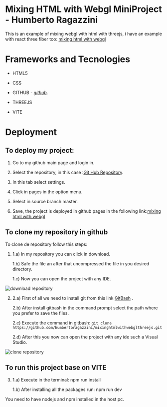 # Mixing HTML with Webgl MiniProject - Humberto Ragazzini

This is an example of mixing webgl with html with threejs, i have an example with react three fiber too: [mixing html with webgl](https://humbertoragazzini.github.io/mixinghtmlwithwebglthreejs/dist/)

# **Frameworks and Tecnologies**

- HTML5

- CSS

- GITHUB - _[github](https://github.com/)_.

- THREEJS

- VITE

# **Deployment**

## To deploy my project:

1. Go to my github main page and login in.

2. Select the repository, in this case :[Git Hub Repository](https://github.com/humbertoragazzini/mixinghtmlwithwebglthreejs).
3. In this tab select settings.
4. Click in pages in the option menu.
5. Select in source branch master.
6. Save, the project is deployed in github pages in the following link:[mixing html with webgl](https://humbertoragazzini.github.io/mixinghtmlwithwebglthreejs/dist/)

## **To clone my repository in github**

To clone de repository follow this steps:

1.  1.a) In my repository you can click in download.

    1.b) Safe the file an after that uncompressed the file in you desired directory.

    1.c) Now you can open the project with any IDE.

![download repository](design/animation/clone/download.gif)

2.  2.a) First of all we need to install git from this link [GitBash](https://git-scm.com/downloads) .

    2.b) After install gitbash in the command prompt select the path where you prefer to save the files.

    2.c) Execute the command in gitbash:
    `git clone https://github.com/humbertoragazzini/mixinghtmlwithwebglthreejs.git `

    2.d) After this you now can open the project with any ide such a Visual Studio.

![clone repository](design/animation/clone/clone.gif)

## **To run this project base on VITE**

3.  1.a) Execute in the terminal: npm run install

    1.b) After installing all the packages run: npm run dev

You need to have nodejs and npm installed in the host pc.
